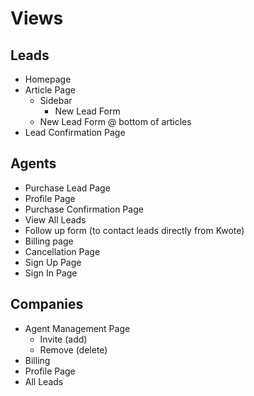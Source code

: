 # Views

## Leads
* Homepage
* Article Page
	* Sidebar
		* New Lead Form
	* New Lead Form @ bottom of articles
* Lead Confirmation Page

## Agents
* Purchase Lead Page
* Profile Page
* Purchase Confirmation Page
* View All Leads
* Follow up form (to contact leads directly from Kwote)
* Billing page
* Cancellation Page
* Sign Up Page
* Sign In Page

## Companies
* Agent Management Page
	* Invite (add)
	* Remove (delete)
* Billing
* Profile Page
* All Leads